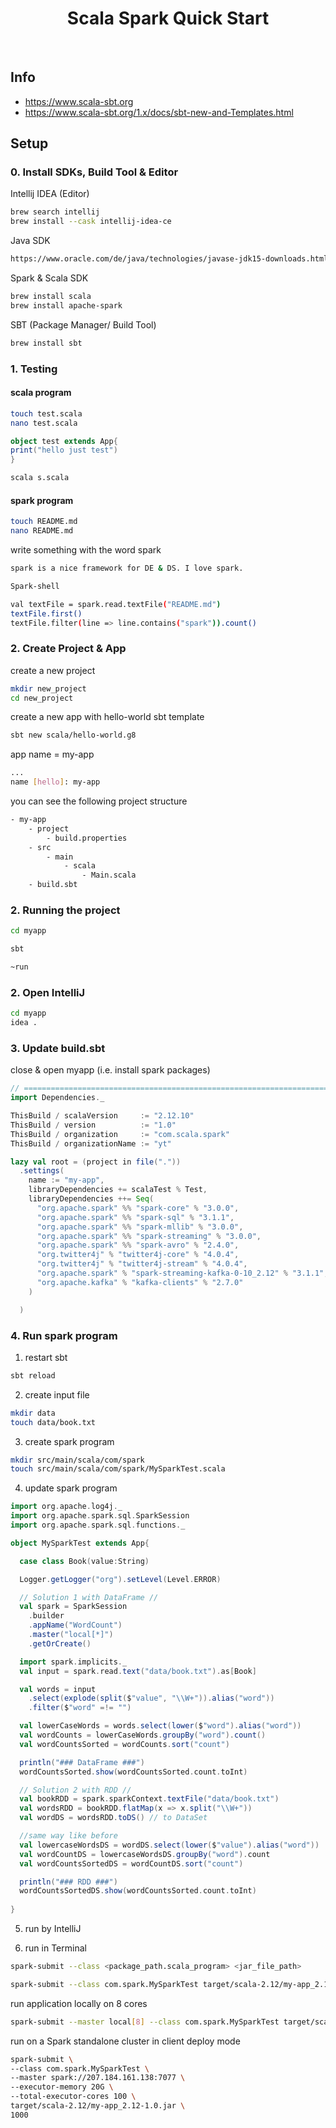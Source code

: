 <h1 align="center">Scala Spark Quick Start </h1> <br>

## Info
- https://www.scala-sbt.org
- https://www.scala-sbt.org/1.x/docs/sbt-new-and-Templates.html

## Setup
### 0. Install SDKs, Build Tool & Editor

Intellij IDEA (Editor)
```bash
brew search intellij
brew install --cask intellij-idea-ce
```
Java SDK
```bash
https://www.oracle.com/de/java/technologies/javase-jdk15-downloads.html
```

Spark & Scala SDK
```bash
brew install scala
brew install apache-spark
```

SBT (Package Manager/ Build Tool)
```bash
brew install sbt
```

### 1. Testing
#### scala program
```bash
touch test.scala
nano test.scala
```
```scala
object test extends App{
print("hello just test")
}
```
```bash
scala s.scala
```
#### spark program
```bash
touch README.md
nano README.md
```
write something with the word spark
```bash
spark is a nice framework for DE & DS. I love spark.
```

```bash
Spark-shell
```

```bash
val textFile = spark.read.textFile("README.md")
textFile.first()
textFile.filter(line => line.contains("spark")).count() 
```

### 2. Create Project & App

create a new project
```bash
mkdir new_project
cd new_project
```

create a new app with hello-world sbt template
```bash
sbt new scala/hello-world.g8

```
app name = my-app
```bash
...
name [hello]: my-app
```

you can see the following project structure

```bash
- my-app
    - project
        - build.properties
    - src
        - main
            - scala
                - Main.scala
    - build.sbt
```

### 2. Running the project
```bash
cd myapp
```
```bash
sbt
```
```bash
~run
```
### 2. Open IntelliJ

```bash
cd myapp
idea .
```

### 3. Update build.sbt
close & open myapp (i.e. install spark packages)
```scala
// ============================================================================
import Dependencies._

ThisBuild / scalaVersion     := "2.12.10"
ThisBuild / version          := "1.0"
ThisBuild / organization     := "com.scala.spark"
ThisBuild / organizationName := "yt"

lazy val root = (project in file("."))
  .settings(
    name := "my-app",
    libraryDependencies += scalaTest % Test,
    libraryDependencies ++= Seq(
      "org.apache.spark" %% "spark-core" % "3.0.0",
      "org.apache.spark" %% "spark-sql" % "3.1.1",
      "org.apache.spark" %% "spark-mllib" % "3.0.0",
      "org.apache.spark" %% "spark-streaming" % "3.0.0",
      "org.apache.spark" %% "spark-avro" % "2.4.0",
      "org.twitter4j" % "twitter4j-core" % "4.0.4",
      "org.twitter4j" % "twitter4j-stream" % "4.0.4",
      "org.apache.spark" % "spark-streaming-kafka-0-10_2.12" % "3.1.1",
      "org.apache.kafka" % "kafka-clients" % "2.7.0"
    )

  )

```
### 4. Run spark program
1. restart sbt
```bash
sbt reload
```

2. create input file
```bash
mkdir data
touch data/book.txt
```
3. create spark program
```bash
mkdir src/main/scala/com/spark
touch src/main/scala/com/spark/MySparkTest.scala
```
4. update spark program
```scala
import org.apache.log4j._
import org.apache.spark.sql.SparkSession
import org.apache.spark.sql.functions._

object MySparkTest extends App{

  case class Book(value:String)

  Logger.getLogger("org").setLevel(Level.ERROR)

  // Solution 1 with DataFrame //
  val spark = SparkSession
    .builder
    .appName("WordCount")
    .master("local[*]")
    .getOrCreate()

  import spark.implicits._
  val input = spark.read.text("data/book.txt").as[Book]

  val words = input
    .select(explode(split($"value", "\\W+")).alias("word"))
    .filter($"word" =!= "")

  val lowerCaseWords = words.select(lower($"word").alias("word"))
  val wordCounts = lowerCaseWords.groupBy("word").count()
  val wordCountsSorted = wordCounts.sort("count")

  println("### DataFrame ###")
  wordCountsSorted.show(wordCountsSorted.count.toInt)

  // Solution 2 with RDD //
  val bookRDD = spark.sparkContext.textFile("data/book.txt")
  val wordsRDD = bookRDD.flatMap(x => x.split("\\W+"))
  val wordDS = wordsRDD.toDS() // to DataSet

  //same way like before
  val lowercaseWordsDS = wordDS.select(lower($"value").alias("word"))
  val wordCountDS = lowercaseWordsDS.groupBy("word").count
  val wordCountsSortedDS = wordCountDS.sort("count")

  println("### RDD ###")
  wordCountsSortedDS.show(wordCountsSorted.count.toInt)
  
}
```

5. run by IntelliJ

6. run in Terminal

```bash
spark-submit --class <package_path.scala_program> <jar_file_path>
```

```bash
spark-submit --class com.spark.MySparkTest target/scala-2.12/my-app_2.12-1.0.jar
```

run application locally on 8 cores

```bash
spark-submit --master local[8] --class com.spark.MySparkTest target/scala-2.12/my-app_2.12-1.0.jar
```

run on a Spark standalone cluster in client deploy mode
```bash
spark-submit \
--class com.spark.MySparkTest \
--master spark://207.184.161.138:7077 \
--executor-memory 20G \
--total-executor-cores 100 \
target/scala-2.12/my-app_2.12-1.0.jar \
1000
```